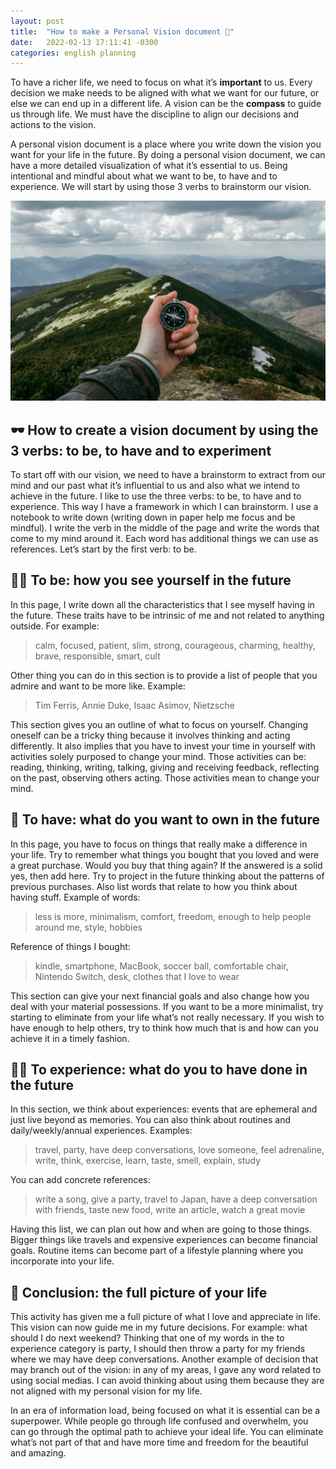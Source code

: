 ```yaml
---
layout: post
title:  "How to make a Personal Vision document 🧭"
date:   2022-02-13 17:11:41 -0300
categories: english planning
---
```


To have a richer life, we need to focus on what it’s **important** to us. Every decision we make needs to be aligned with what we want for our future, or else we can end up in a different life. A vision can be the **compass** to guide us through life. We must have the discipline to align our decisions and actions to the vision.

A personal vision document is a place where you write down the vision you want for your life in the future. By doing a personal vision document, we can have a more detailed visualization of what it’s essential to us. Being intentional and mindful about what we want to be, to have and to experience. We will start by using those 3 verbs to brainstorm our vision.

![Looking into the unknown](/assets/compass.jpg)

## 🕶 How to create a vision document by using the 3 verbs: to be, to have and to experiment
To start off with our vision, we need to have a brainstorm to extract from our mind and our past what it’s influential to us and also what we intend to achieve in the future. I like to use the three verbs: to be, to have and to experience. This way I have a framework in which I can brainstorm. I use a notebook to write down (writing down in paper help me focus and be mindful). I write the verb in the middle of the page and write the words that come to my mind around it. Each word has additional things we can use as references. Let’s start by the first verb: to be.

## 🙋‍♀️ To be: how you see yourself in the future
In this page, I write down all the characteristics that I see myself having in the future. These traits have to be intrinsic of me and not related to anything outside. For example:
> calm, focused, patient, slim, strong, courageous, charming, healthy, brave, responsible, smart, cult

Other thing you can do in this section is to provide a list of people that you admire and want to be more like. Example:
> Tim Ferris, Annie Duke, Isaac Asimov, Nietzsche

This section gives you an outline of what to focus on yourself. Changing oneself can be a tricky thing because it involves thinking and acting differently. It also implies that you have to invest your time in yourself with activities solely purposed to change your mind. Those activities can be: reading, thinking, writing, talking, giving and receiving feedback, reflecting on the past, observing others acting. Those activities mean to change your mind.

## 🚗 To have: what do you want to own in the future
In this page, you have to focus on things that really make a difference in your life. Try to remember what things you bought that you loved and were a great purchase. Would you buy that thing again? If the answered is a solid yes, then add here. Try to project in the future thinking about the patterns of previous purchases. Also list words that relate to how you think about having stuff.
Example of words:
> less is more, minimalism, comfort, freedom, enough to help people around me, style, hobbies

Reference of things I bought:
> kindle, smartphone, MacBook, soccer ball, comfortable chair, Nintendo Switch, desk, clothes that I love to wear

This section can give your next financial goals and also change how you deal with your material possessions. If you want to be a more minimalist, try starting to eliminate from your life what’s not really necessary. If you wish to have enough to help others, try to think how much that is and how can you achieve it in a timely fashion.

## 🏄‍♂️ To experience: what do you to have done in the future
In this section, we think about experiences: events that are ephemeral and just live beyond as memories. You can also think about routines and daily/weekly/annual experiences. Examples:
> travel, party, have deep conversations, love someone, feel adrenaline, write, think, exercise, learn, taste, smell, explain, study

You can add concrete references:
> write a song, give a party, travel to Japan, have a deep conversation with friends, taste new food, write an article, watch a great movie

Having this list, we can plan out how and when are going to those things. Bigger things like travels and expensive experiences can become financial goals. Routine items can become part of a lifestyle planning where you incorporate into your life. 

## 🧭 Conclusion: the full picture of your life
This activity has given me a full picture of what I love and appreciate in life. This vision can now guide me in my future decisions. For example: what should I do next weekend? Thinking that one of my words in the to experience category is party, I should then throw a party for my friends where we may have deep conversations. Another example of decision that may branch out of the vision: in any of my areas, I gave any word related to using social medias. I can avoid thinking about using them because they are not aligned with my personal vision for my life.

In an era of information load, being focused on what it is essential can be a superpower. While people go through life confused and overwhelm, you can go through the optimal path to achieve your ideal life. You can eliminate what’s not part of that and have more time and freedom for the beautiful and amazing.